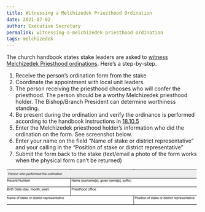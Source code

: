 ```yaml
---
title: Witnessing a Melchizedek Priesthood Ordination
date: 2021-07-02
author: Executive Secretary
permalink: witnessing-a-melchizedek-priesthood-ordination
tags: melchizedek
---
```

The church handbook states stake leaders are asked to [witness Melchizedek Priesthood ordinations](https://www.churchofjesuschrist.org/study/manual/general-handbook/18-priesthood-ordinances-and-blessings?lang=eng&para=title_number32-p160#title_number32). Here’s a step-by-step.

1. Receive the person’s ordination form from the stake
2. Coordinate the appointment with local unit leaders.
3. The person receiving the priesthood chooses who will confer the priesthood. The person should be a worthy Melchizedek priesthood holder. The Bishop/Branch President can determine worthiness standing.
4. Be present during the ordination and verify the ordinance is performed according to the handbook instructions in [18.10.5](https://www.churchofjesuschrist.org/study/manual/general-handbook/18-priesthood-ordinances-and-blessings?lang=eng#title_number34)
5. Enter the Melchizedek priesthood holder’s information who did the ordination on the form. See screenshot below.
6. Enter your name on the field “Name of stake or district representative” and your calling in the “Position of stake or district representative”
7. Submit the form back to the stake (text/email a photo of the form works when the physical form can’t be returned)

![](../img/1_pHDBZqJT2iiMEbhdwA4S_A.webp)
